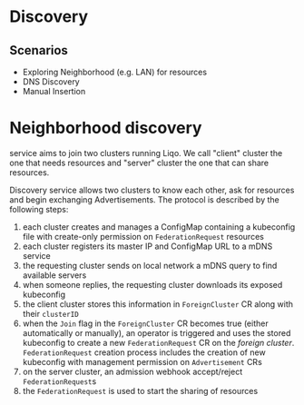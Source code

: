 # Discovery 

## Scenarios

* Exploring Neighborhood (e.g. LAN) for resources
* DNS Discovery
* Manual Insertion

# Neighborhood discovery

service aims to join two clusters running Liqo. We call "client" cluster the one that needs resources and "server" 
cluster the one that can share resources.

Discovery service allows two clusters to know each other, ask for resources and begin exchanging Advertisements.
The protocol is described by the following steps:
1. each cluster creates and manages a ConfigMap containing a kubeconfig file with create-only permission on `FederationRequest` resources
2. each cluster registers its master IP and ConfigMap URL to a mDNS service
3. the requesting cluster sends on local network a mDNS query to find available servers
4. when someone replies, the requesting cluster downloads its exposed kubeconfig
5. the client cluster stores this information in `ForeignCluster` CR along with their `clusterID`
6. when the `Join` flag in the `ForeignCluster` CR becomes true (either automatically or manually), 
an operator is triggered and uses the stored kubeconfig to create a new `FederationRequest` CR on the _foreign cluster_.
 `FederationRequest` creation process includes the creation of new kubeconfig with management permission on `Advertisement` CRs
7. on the server cluster, an admission webhook accept/reject `FederationRequest`s
8. the `FederationRequest` is used to start the sharing of resources

